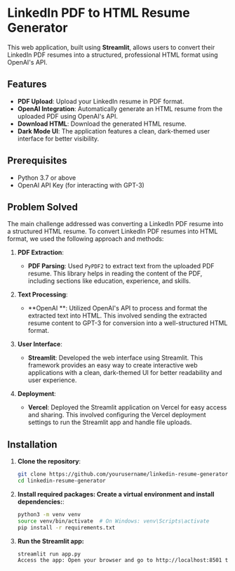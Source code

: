 # LinkedIn PDF to HTML Resume Generator

This web application, built using **Streamlit**, allows users to convert their LinkedIn PDF resumes into a structured, professional HTML format using OpenAI's API.

## Features
- **PDF Upload**: Upload your LinkedIn resume in PDF format.
- **OpenAI Integration**: Automatically generate an HTML resume from the uploaded PDF using OpenAI's API.
- **Download HTML**: Download the generated HTML resume.
- **Dark Mode UI**: The application features a clean, dark-themed user interface for better visibility.

## Prerequisites
- Python 3.7 or above
- OpenAI API Key (for interacting with GPT-3)

## Problem Solved
The main challenge addressed was converting a LinkedIn PDF resume into a structured HTML resume. To convert LinkedIn PDF resumes into HTML format, we used the following approach and methods:

1. **PDF Extraction**:
   - **PDF Parsing**: Used `PyPDF2` to extract text from the uploaded PDF resume. This library helps in reading the content of the PDF, including sections like education, experience, and skills.

2. **Text Processing**:
   - **OpenAI **: Utilized OpenAI's  API to process and format the extracted text into HTML. This involved sending the extracted resume content to GPT-3 for conversion into a well-structured HTML format.

3. **User Interface**:
   - **Streamlit**: Developed the web interface using Streamlit. This framework provides an easy way to create interactive web applications with a clean, dark-themed UI for better readability and user experience.

4. **Deployment**:
   - **Vercel**: Deployed the Streamlit application on Vercel for easy access and sharing. This involved configuring the Vercel deployment settings to run the Streamlit app and handle file uploads.


## Installation
1. **Clone the repository**:
   ```bash
   git clone https://github.com/yourusername/linkedin-resume-generator.git
   cd linkedin-resume-generator
2. **Install required packages: Create a virtual environment and install dependencies:**:
   ```bash
   python3 -m venv venv
   source venv/bin/activate  # On Windows: venv\Scripts\activate
   pip install -r requirements.txt
3. **Run the Streamlit app:**
   ```bash
   streamlit run app.py
   Access the app: Open your browser and go to http://localhost:8501 to access the web app.
 
